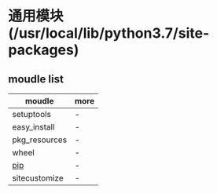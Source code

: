 # 通用模块 (/usr/local/lib/python3.7/site-packages)

## moudle list

| moudle          | more |
| --------------- | ---- |
| setuptools      | -    |
| easy_install    | -    |
| pkg_resources   | -    |
| wheel           | -    |
| [pip](./pip.md) | -    |
| sitecustomize   | -    |
